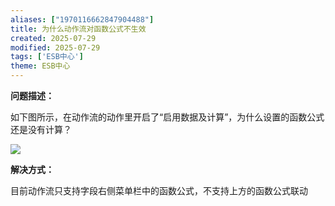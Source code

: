 ```yaml
---
aliases: ["1970116662847904488"]
title: 为什么动作流对函数公式不生效
created: 2025-07-29
modified: 2025-07-29
tags: ['ESB中心']
theme: ESB中心
---
```


**问题描述：**

如下图所示，在动作流的动作里开启了“启用数据及计算”，为什么设置的函数公式还是没有计算？

![](https://myhelpdoc.oss-cn-heyuan.aliyuncs.com/mdimages/f036957fb8b6000d994c16883190e8a8.jpg)

**解决方式：**

目前动作流只支持字段右侧菜单栏中的函数公式，不支持上方的函数公式联动

